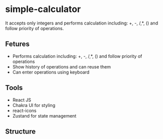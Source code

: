 # simple-calculator

It accepts only integers and performs calculation including: +, -, /,\*, () and follow priority of operations.

## Fetures

- Performs calculation including: +, -, /,\*, () and follow priority of operations
- Show history of operations and can reuse them
- Can enter operations using keyboard

## Tools

- React JS
- Chakra UI for styling
- react-icons
- Zustand for state management

## Structure
